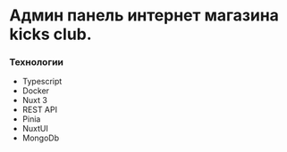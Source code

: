 # Админ панель интернет магазина kicks club.

### Технологии

- Typescript
- Docker
- Nuxt 3
- REST API
- Pinia
- NuxtUI
- MongoDb
